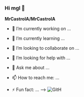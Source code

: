 ### Hi mgl 👋


**MrCastroIA/MrCastroIA**
- 🔭 I’m currently working on ...



- 🌱 I’m currently learning ...



- 👯 I’m looking to collaborate on ...



- 🤔 I’m looking for help with ...



- 💬 Ask me about ...



- 📫 How to reach me: ...



- ⚡ Fun fact: ...
-->
![GitH](https://github.com/MrCastroIA/MrCastroIA/assets/61329307/9fbe589c-a9f4-430e-bfbd-09fcbc70de9b)


